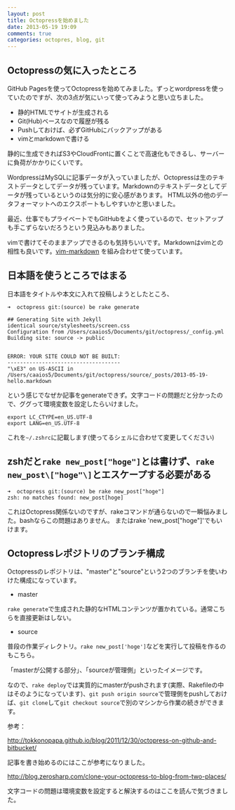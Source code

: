 ```yaml
---
layout: post
title: Octopressを始めました
date: 2013-05-19 19:09
comments: true
categories: octopres, blog, git
---
```


Octopressの気に入ったところ
---------------------

GitHub Pagesを使ってOctopressを始めてみました。ずっとwordpressを使っていたのですが、次の3点が気にいって使ってみようと思い立ちました。

* 静的HTMLでサイトが生成される
* Git(Hub)ベースなので履歴が残る
* Pushしておけば、必ずGitHubにバックアップがある
* vimとmarkdownで書ける

静的に生成できればS3やCloudFrontに置くことで高速化もできるし、サーバーに負荷がかかりにくいです。

WordpressはMySQLに記事データが入っていましたが、Octopressは生のテキストデータとしてデータが残っています。Markdownのテキストデータとしてデータが残っているというのは気分的に安心感があります。
HTML以外の他のデータフォーマットへのエクスポートもしやすいかと思いました。

最近、仕事でもプライベートでもGitHubをよく使っているので、セットアップも手こずらないだろうという見込みもありました。

vimで書けてそのままアップできるのも気持ちいいです。Markdownはvimとの相性も良いです。[vim-markdown](https://github.com/plasticboy/vim-markdown) を組み合わせて使っています。

日本語を使うところではまる
---------------------

日本語をタイトルや本文に入れて投稿しようとしたところ、
```
➜  octopress git:(source) be rake generate

## Generating Site with Jekyll
identical source/stylesheets/screen.css 
Configuration from /Users/caaios5/Documents/git/octopress/_config.yml
Building site: source -> public


ERROR: YOUR SITE COULD NOT BE BUILT:
------------------------------------
"\xE3" on US-ASCII in /Users/caaios5/Documents/git/octopress/source/_posts/2013-05-19-hello.markdown
```

という感じでなぜか記事をgenerateできず。文字コードの問題だと分かったので、ググって環境変数を設定したらいけました。

```
export LC_CTYPE=en_US.UTF-8 
export LANG=en_US.UTF-8
```

これを`~/.zshrc`に記載します(使ってるシェルに合わせて変更してください)

zshだと`rake new_post["hoge"]`とは書けず、`rake new_post\["hoge"\]`とエスケープする必要がある
---------------------

```
➜  octopress git:(source) be rake new_post["hoge"]
zsh: no matches found: new_post[hoge]
```

これはOctopress関係ないのですが、rakeコマンドが通らないので一瞬悩みました。bashならこの問題はありません。
またはrake 'new_post["hoge"]'でもいけます。


Octopressレポジトリのブランチ構成
---------------------
Octopressのレポジトリは、"master"と"source"という2つのブランチを使いわけた構成になっています。

* master

`rake generate`で生成された静的なHTMLコンテンツが置かれている。通常こちらを直接更新はしない。

* source

普段の作業ディレクトリ。`rake new_post['hoge']`などを実行して投稿を作るのもこちら。

「masterが公開する部分」、「sourceが管理側」といったイメージです。

なので、`rake deploy`では実質的にmasterがpushされます(実際、Rakefileの中はそのようになっています)、`git push origin source`で管理側をpushしておけば、`git clone`して`git checkout source`で別のマシンから作業の続きができます。


参考：

http://tokkonopapa.github.io/blog/2011/12/30/octopress-on-github-and-bitbucket/

記事を書き始めるのにはここが参考になりました。

http://blog.zerosharp.com/clone-your-octopress-to-blog-from-two-places/

文字コードの問題は環境変数を設定すると解決するのはここを読んで気づきました。
